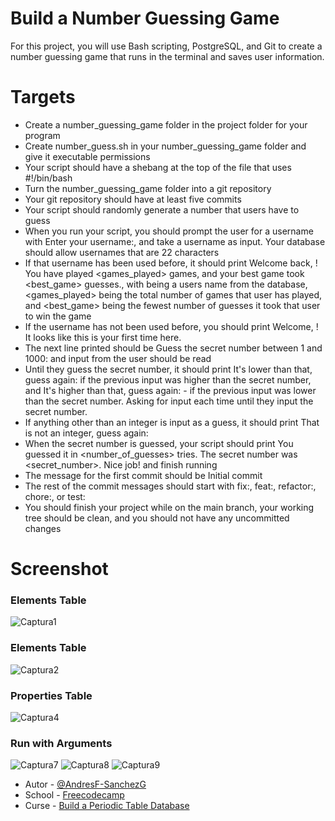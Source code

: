 # Build a Number Guessing Game

For this project, you will use Bash scripting, PostgreSQL, and Git to create a number guessing game that runs in the terminal and saves user information.

# Targets
- Create a number_guessing_game folder in the project folder for your program
- Create number_guess.sh in your number_guessing_game folder and give it executable permissions
- Your script should have a shebang at the top of the file that uses #!/bin/bash
- Turn the number_guessing_game folder into a git repository
- Your git repository should have at least five commits
- Your script should randomly generate a number that users have to guess
- When you run your script, you should prompt the user for a username with Enter your username:, and take a username as input. Your database should allow usernames that are 22 characters
- If that username has been used before, it should print Welcome back, <username>! You have played <games_played> games, and your best game took <best_game> guesses., with <username> being a users name from the database, <games_played> being the total number of games that user has played, and <best_game> being the fewest number of guesses it took that user to win the game
- If the username has not been used before, you should print Welcome, <username>! It looks like this is your first time here.
- The next line printed should be Guess the secret number between 1 and 1000: and input from the user should be read
- Until they guess the secret number, it should print It's lower than that, guess again: if the previous input was higher than the secret number, and It's higher than that, guess again: - if the previous input was lower than the secret number. Asking for input each time until they input the secret number.
- If anything other than an integer is input as a guess, it should print That is not an integer, guess again:
- When the secret number is guessed, your script should print You guessed it in <number_of_guesses> tries. The secret number was <secret_number>. Nice job! and finish running
- The message for the first commit should be Initial commit
- The rest of the commit messages should start with fix:, feat:, refactor:, chore:, or test:
- You should finish your project while on the main branch, your working tree should be clean, and you should not have any uncommitted changes

# Screenshot

### Elements Table
![Captura1](https://github.com/AndresF-SanchezG/postgres-challenge4/assets/113924667/361fb2d3-4d09-4fc0-b21b-76f971fc9a69)

### Elements Table
![Captura2](https://github.com/AndresF-SanchezG/postgres-challenge4/assets/113924667/9b8a87d4-7a2a-46a3-9cc6-a4c8b212fb3e)

### Properties Table
![Captura4](https://github.com/AndresF-SanchezG/postgres-challenge4/assets/113924667/0bd6045c-6d39-47f8-8617-11ce667e6956)

### Run with Arguments
![Captura7](https://github.com/AndresF-SanchezG/postgres-challenge4/assets/113924667/db801ddd-ef22-433d-87d4-bf5d3f2bad55)
![Captura8](https://github.com/AndresF-SanchezG/postgres-challenge4/assets/113924667/0e6b3b6d-3e99-4e51-a62c-e8c5f4161034)
![Captura9](https://github.com/AndresF-SanchezG/postgres-challenge4/assets/113924667/c32c6df6-2cfe-4b05-9bd2-fa479187f8b2)


- Autor - [@AndresF-SanchezG](https://github.com/AndresF-SanchezG)
- School - [Freecodecamp](https://www.freecodecamp.org/)
- Curse - [Build a Periodic Table Database](https://www.freecodecamp.org/learn/relational-database/build-a-periodic-table-database-project/build-a-periodic-table-database)
